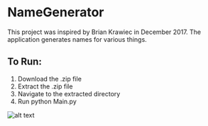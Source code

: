 # NameGenerator
This project was inspired by Brian Krawiec in December 2017. The application generates names for various things.

## To Run:
1. Download the .zip file
2. Extract the .zip file
3. Navigate to the extracted directory
4. Run python Main.py

![alt text](http://www.plantuml.com/plantuml/png/pLMnQiCm4DtlApGcK6VeQ4f94sYN4W8PEeGCmbASex9a9BcqfFdtIh8ScyIcBKqXez_TlNltxf2dnb9jgq909gWnvA4i1MRKef9a3v1poJMrIfkKx5TMeynJyjI01oWeoj4Ou00G2Ov1NrvIr4lCNbtPZE_e6ogTakKv61AD1pbBoVesCQ4LiLKf-EOeWozemOtlbtExg8gvWtAbqMCfGMaz7i6Fc9kIMlPw4ujUb6PcoNMJroaDeKVLXhA6gof2KfUjT6hzABv-LACtCJg6J4bVAwFcqtX34uohVUjn9JZOT96EvXcDdKmchGZtqTUziuwL0qGel2HvpTtOT57PaNj69VFEVNzEWnE2tQ5cVgS-sDdSVrpFxnS-tw7uuOW3HaE1Z8dGxoedT01tb7_SeWaigsgxnVSh6vD0EzZTPvASN-rfmldIJpDwJ8E-jw5E7dHji6JebbePINBV-qPtVmq-fzKtvPAvNyWN.png "UML Diagram")